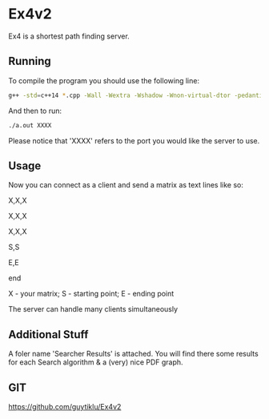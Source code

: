 # Ex4v2

Ex4 is a shortest path finding server.

## Running

To compile the program you should use the following line:

```bash
g++ -std=c++14 *.cpp -Wall -Wextra -Wshadow -Wnon-virtual-dtor -pedantic -o a.out -pthread
```
And then to run:
```bash
./a.out XXXX
```
Please notice that 'XXXX' refers to the port you would like the server to use.
## Usage

Now you can connect as a client and send a matrix as text lines like so:

X,X,X

X,X,X

X,X,X

S,S

E,E

end

X - your matrix;
S - starting point;
E - ending point

The server can handle many clients simultaneously
## Additional Stuff

A foler name 'Searcher Results' is attached. You will find there some results for each Search algorithm & a (very) nice PDF graph.

## GIT
https://github.com/guytiklu/Ex4v2
